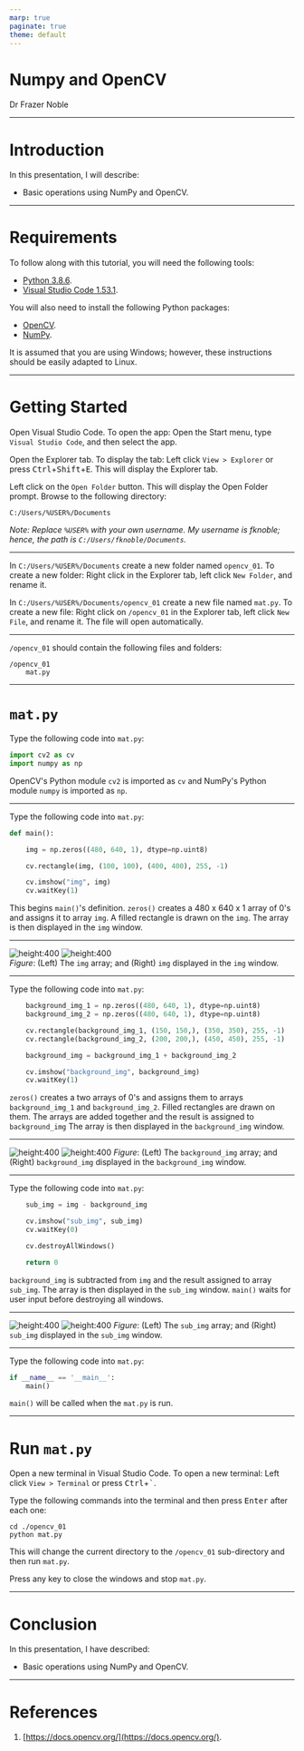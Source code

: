 ```yaml
---
marp: true
paginate: true
theme: default
---
```


# **Numpy and OpenCV**

Dr Frazer Noble

---

# **Introduction**

In this presentation, I will describe:
- Basic operations using NumPy and OpenCV.

---

# **Requirements**

To follow along with this tutorial, you will need the following tools:
- [Python 3.8.6](https://www.python.org/).
- [Visual Studio Code 1.53.1](https://code.visualstudio.com/).

You will also need to install the following Python packages:
- [OpenCV](https://pypi.org/project/opencv-python/).
- [NumPy](https://pypi.org/project/numpy/).

It is assumed that you are using Windows; however, these instructions should be easily adapted to Linux.

---

# **Getting Started**

Open Visual Studio Code. To open the app: Open the Start menu, type `Visual Studio Code`, and then select the app.

Open the Explorer tab. To display the tab: Left click `View > Explorer` or press <kbd>Ctrl</kbd>+<kbd>Shift</kbd>+<kbd>E</kbd>. This will display the Explorer tab.

Left click on the `Open Folder` button. This will display the Open Folder prompt. Browse to the following directory:

```
C:/Users/%USER%/Documents
```

*Note: Replace `%USER%` with your own username. My username is fknoble; hence, the path is `C:/Users/fknoble/Documents`.*

---

In `C:/Users/%USER%/Documents` create a new folder named `opencv_01`. To create a new folder: Right click in the Explorer tab, left click `New Folder`, and rename it.

In `C:/Users/%USER%/Documents/opencv_01` create a new file named `mat.py`. To create a new file: Right click on `/opencv_01` in the Explorer tab, left click `New File`, and rename it. The file will open automatically.

---

`/opencv_01` should contain the following files and folders:

```
/opencv_01
    mat.py
```

---

# **`mat.py`**

Type the following code into `mat.py`:

```python
import cv2 as cv
import numpy as np
```

OpenCV's Python module `cv2` is imported as `cv` and NumPy's Python module `numpy` is imported as `np`.

---

Type the following code into `mat.py`:

```python
def main():

    img = np.zeros((480, 640, 1), dtype=np.uint8)

    cv.rectangle(img, (100, 100), (400, 400), 255, -1)

    cv.imshow("img", img)
    cv.waitKey(1)
```

This begins `main()`'s definition. `zeros()` creates a 480 x 640 x 1 array of 0's and assigns it to array `img`. A filled rectangle is drawn on the `img`. The array is then displayed in the `img` window.

---

![height:400](images/01/01.PNG)  ![height:400](images/01/04.PNG)  
*Figure*: (Left) The `img` array; and (Right) `img` displayed in the `img` window.

---

Type the following code into `mat.py`:

```python
    background_img_1 = np.zeros((480, 640, 1), dtype=np.uint8)
    background_img_2 = np.zeros((480, 640, 1), dtype=np.uint8)

    cv.rectangle(background_img_1, (150, 150,), (350, 350), 255, -1)
    cv.rectangle(background_img_2, (200, 200,), (450, 450), 255, -1)

    background_img = background_img_1 + background_img_2

    cv.imshow("background_img", background_img)
    cv.waitKey(1)
```

`zeros()` creates a two arrays of 0's and assigns them to arrays `background_img_1` and `background_img_2`. Filled rectangles are drawn on them. The arrays are added together and the result  is assigned to `background_img` The array is then displayed in the `background_img` window.

---

![height:400](images/01/02.PNG)  ![height:400](images/01/05.PNG)
*Figure*: (Left) The `background_img` array; and (Right) `background_img` displayed in the `background_img` window.

---

Type the following code into `mat.py`:

```python
    sub_img = img - background_img

    cv.imshow("sub_img", sub_img)
    cv.waitKey(0)

    cv.destroyAllWindows()

    return 0
```

`background_img` is subtracted from `img` and the result assigned to array `sub_img`. The array is then displayed in the `sub_img` window. `main()` waits for user input before destroying all windows.

---

![height:400](images/01/03.PNG)  ![height:400](images/01/06.PNG)
*Figure*: (Left) The `sub_img` array; and (Right) `sub_img` displayed in the `sub_img` window.

---

Type the following code into `mat.py`:

```python
if __name__ == '__main__':
    main()
```

`main()` will be called when the `mat.py` is run.

---

# **Run `mat.py`**

Open a new terminal in Visual Studio Code. To open a new terminal: Left click `View > Terminal` or press <kbd>Ctrl</kbd>+<kbd>`</kbd>.

Type the following commands into the terminal and then press <kbd>Enter</kbd> after each one:

```
cd ./opencv_01
python mat.py
```

This will change the current directory to the `/opencv_01` sub-directory and then run `mat.py`.

Press any key to close the windows and stop `mat.py`.

---

# **Conclusion**

In this presentation, I have described:
- Basic operations using NumPy and OpenCV.

---

# **References**

1. [https://docs.opencv.org/](https://docs.opencv.org/).

